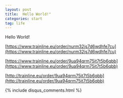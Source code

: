```yaml
---
layout: post
title:  Hello World!"
categories: start
tag: life
---
```

Hello World!


[https://www.trainline.eu/order/nurm32js7d6wdhfe7cu](https://www.trainline.eu/order/nurm32js7d6wdhfe7cu)


[https://www.trainline.eu/order/9ua94qrm75it7t5b6qbb](https://www.trainline.eu/order/9ua94qrm75it7t5b6qbb)


[http://trainline.eu/order/9ua94qrm75it7t5b6qbb](http://trainline.eu/order/9ua94qrm75it7t5b6qbb)


{% include disqus_comments.html %}

